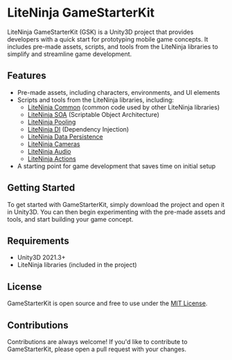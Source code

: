 # LiteNinja GameStarterKit

LiteNinja GameStarterKit (GSK) is a Unity3D project that provides developers with a quick start for prototyping mobile game concepts. It includes pre-made assets, scripts, and tools from the LiteNinja libraries to simplify and streamline game development.

## Features

- Pre-made assets, including characters, environments, and UI elements
- Scripts and tools from the LiteNinja libraries, including:
  - [LiteNinja Common](https://github.com/sponticelli/LiteNinja-Common) (common code used by other LiteNinja libraries)
  - [LiteNinja SOA](https://github.com/sponticelli/LiteNinja-SOA) (Scriptable Object Architecture)
  - [LiteNinja Pooling](https://github.com/sponticelli/LiteNinja-Pooling)
  - [LiteNinja DI](https://github.com/sponticelli/LiteNinja-DI) (Dependency Injection)
  - [LiteNinja Data Persistence](https://github.com/sponticelli/LiteNinja-DataPersistence)
  - [LiteNinja Cameras](https://github.com/sponticelli/LiteNinja-Cameras)
  - [LiteNinja Audio](https://github.com/sponticelli/LiteNinja-Audio)
  - [LiteNinja Actions](https://github.com/sponticelli/LiteNinja-Actions)
- A starting point for game development that saves time on initial setup

## Getting Started

To get started with GameStarterKit, simply download the project and open it in Unity3D. You can then begin experimenting with the pre-made assets and tools, and start building your game concept.

## Requirements

- Unity3D 2021.3+
- LiteNinja libraries (included in the project)

## License

GameStarterKit is open source and free to use under the [MIT License](https://github.com/sponticelli/LiteNinja-GameStarterKit/blob/main/LICENSE).

## Contributions

Contributions are always welcome! If you'd like to contribute to GameStarterKit, please open a pull request with your changes.
